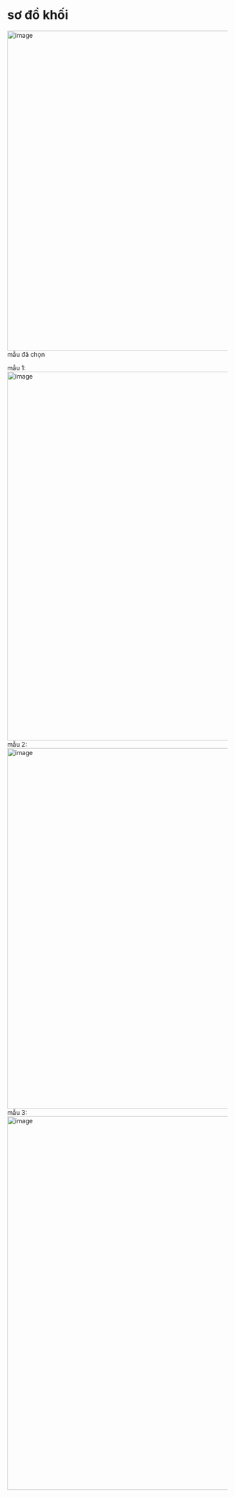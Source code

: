 # sơ đồ khối
<img width="1003" height="730" alt="image" src="https://github.com/user-attachments/assets/effe3ead-e070-478d-9db2-c3c068df9085" />
mẫu đã chọn

mẫu 1:
<img width="1067" height="842" alt="image" src="https://github.com/user-attachments/assets/70226052-5a49-4a23-b016-17165bbcdc41" />
mẫu 2:
<img width="1039" height="823" alt="image" src="https://github.com/user-attachments/assets/1da6d4ea-2a1a-4a17-8a1a-f1d1195a041b" />
mẫu 3:
<img width="1067" height="853" alt="image" src="https://github.com/user-attachments/assets/3a125b9e-a064-45e4-84d1-afe6e9815b5d" />
